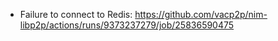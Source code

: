 - Failure to connect to Redis: https://github.com/vacp2p/nim-libp2p/actions/runs/9373237279/job/25836590475

